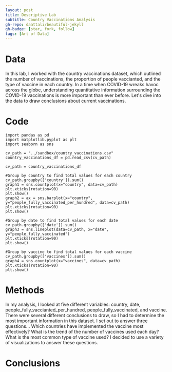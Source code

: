 ```yaml
---
layout: post
title: Descriptive Lab
subtitle: Country Vaccinations Analysis
gh-repo: daattali/beautiful-jekyll
gh-badge: [star, fork, follow]
tags: [Art of Data]
---
```


# Data

In this lab, I worked with the country vaccinations dataset, which outlined the number of vaccinations, the proportion of people vaccianted, and the type of vaccine in each country. In a time when COVID-19 wreaks havoc across the globe, understanding quantitative information surrounding the COVID-19 vaccinations is more important than ever before. Let's dive into the data to draw conclusions about current vaccinations.

# Code

    import pandas as pd
    import matplotlib.pyplot as plt
    import seaborn as sns

    cv_path = "../sandbox/country_vaccinations.csv"
    country_vaccinations_df = pd.read_csv(cv_path)

    cv_path = country_vaccinations_df

    #Group by country to find total values for each country
    cv_path.groupby(['country']).sum()
    graph1 = sns.countplot(x="country", data=cv_path)
    plt.xticks(rotation=90)
    plt.show()
    graph2 = ax = sns.barplot(x="country", y="people_fully_vaccinated_per_hundred", data=cv_path)
    plt.xticks(rotation=90)
    plt.show()

    #Group by date to find total values for each date
    cv_path.groupby(['date']).sum()
    graph3 = sns.lineplot(data=cv_path, x="date", y="people_fully_vaccinated")
    plt.xticks(rotation=90)
    plt.show()

    #Group by vaccine to find total values for each vaccine
    cv_path.groupby(['vaccines']).sum()
    graph4 = sns.countplot(x="vaccines", data=cv_path)
    plt.xticks(rotation=90)
    plt.show()

# Methods

In my analysis, I looked at five different variables: country, date, people_fully_vaccianted_per_hundred, people_fully_vaccinated, and vaccine. There were several different conclusions to draw, so I had to determine the most important information in this dataset. I set out to answer three questions... Which countries have implemented the vaccine most effectively? What is the trend of the number of vaccines used each day? What is the most common type of vaccine used? I decided to use a variety of visualizations to answer these questions.

# Conclusions